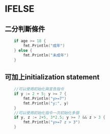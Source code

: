 # IFELSE
## 二分判斷條件
```go
	if age >= 18 {
		fmt.Println("成年")
	} else {
		fmt.Println("未成年")
	}
```
## 可加上initialization statement
```go
	//可以使用初始化與宣告指令
	if y := 2 + 5; y >= 7 {
		fmt.Println("y>=7")
		fmt.Println("y:", y)
    }
    //可以使用初始化指令一次初始化多個
    if y, z := 2+5, 3*2.5; y >= 7 && z > 3 {
		fmt.Println("y>=7 z > 3")
	}
```